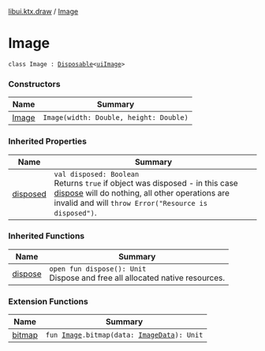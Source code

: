 [libui.ktx.draw](../README.md) / [Image](README.md)

# Image

`class Image : `[`Disposable`](../../libui.ktx/-disposable/README.md)`<`[`uiImage`](../../libui/ui-image.md)`>`

### Constructors

| Name | Summary |
|---|---|
| [Image](-image.md) | `Image(width: Double, height: Double)` |

### Inherited Properties

| Name | Summary |
|---|---|
| [disposed](../../libui.ktx/-disposable/disposed.md) | `val disposed: Boolean`<br>Returns `true` if object was disposed - in this case [dispose](../../libui.ktx/-disposable/dispose.md) will do nothing, all other operations are invalid and will `throw Error("Resource is disposed")`. |

### Inherited Functions

| Name | Summary |
|---|---|
| [dispose](../../libui.ktx/-disposable/dispose.md) | `open fun dispose(): Unit`<br>Dispose and free all allocated native resources. |

### Extension Functions

| Name | Summary |
|---|---|
| [bitmap](../bitmap.md) | `fun `[`Image`](README.md)`.bitmap(data: `[`ImageData`](../-image-data/README.md)`): Unit` |
